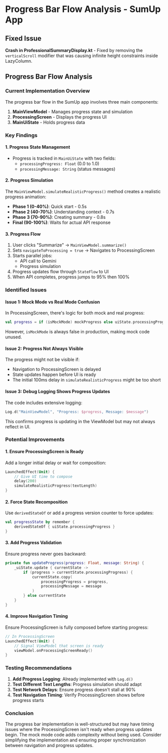 # Progress Bar Flow Analysis - SumUp App

## Fixed Issue
**Crash in ProfessionalSummaryDisplay.kt** - Fixed by removing the `verticalScroll` modifier that was causing infinite height constraints inside LazyColumn.

## Progress Bar Flow Analysis

### Current Implementation Overview

The progress bar flow in the SumUp app involves three main components:
1. **MainViewModel** - Manages progress state and simulation
2. **ProcessingScreen** - Displays the progress UI
3. **MainUiState** - Holds progress data

### Key Findings

#### 1. Progress State Management
- Progress is tracked in `MainUiState` with two fields:
  - `processingProgress: Float` (0.0 to 1.0)
  - `processingMessage: String` (status messages)

#### 2. Progress Simulation
The `MainViewModel.simulateRealisticProgress()` method creates a realistic progress animation:
- **Phase 1 (0-40%)**: Quick start - 0.5s
- **Phase 2 (40-70%)**: Understanding context - 0.7s  
- **Phase 3 (70-90%)**: Creating summary - 0.8s
- **Final (90-100%)**: Waits for actual API response

#### 3. Progress Flow
1. User clicks "Summarize" → `MainViewModel.summarize()`
2. Sets `navigateToProcessing = true` → Navigates to ProcessingScreen
3. Starts parallel jobs:
   - API call to Gemini
   - Progress simulation
4. Progress updates flow through `StateFlow` to UI
5. When API completes, progress jumps to 95% then 100%

### Identified Issues

#### Issue 1: Mock Mode vs Real Mode Confusion
In ProcessingScreen, there's logic for both mock and real progress:
```kotlin
val progress = if (isMockMode) mockProgress else uiState.processingProgress
```
However, `isMockMode` is always false in production, making mock code unused.

#### Issue 2: Progress Not Always Visible
The progress might not be visible if:
- Navigation to ProcessingScreen is delayed
- State updates happen before UI is ready
- The initial 100ms delay in `simulateRealisticProgress` might be too short

#### Issue 3: Debug Logging Shows Progress Updates
The code includes extensive logging:
```kotlin
Log.d("MainViewModel", "Progress: $progress, Message: $message")
```
This confirms progress is updating in the ViewModel but may not always reflect in UI.

### Potential Improvements

#### 1. Ensure ProcessingScreen is Ready
Add a longer initial delay or wait for composition:
```kotlin
LaunchedEffect(Unit) {
    // Give UI time to compose
    delay(200)
    simulateRealisticProgress(textLength)
}
```

#### 2. Force State Recomposition
Use `derivedStateOf` or add a progress version counter to force updates:
```kotlin
val progressState by remember {
    derivedStateOf { uiState.processingProgress }
}
```

#### 3. Add Progress Validation
Ensure progress never goes backward:
```kotlin
private fun updateProgress(progress: Float, message: String) {
    _uiState.update { currentState ->
        if (progress > currentState.processingProgress) {
            currentState.copy(
                processingProgress = progress,
                processingMessage = message
            )
        } else currentState
    }
}
```

#### 4. Improve Navigation Timing
Ensure ProcessingScreen is fully composed before starting progress:
```kotlin
// In ProcessingScreen
LaunchedEffect(Unit) {
    // Signal ViewModel that screen is ready
    viewModel.onProcessingScreenReady()
}
```

### Testing Recommendations

1. **Add Progress Logging**: Already implemented with `Log.d()`
2. **Test Different Text Lengths**: Progress simulation should adapt
3. **Test Network Delays**: Ensure progress doesn't stall at 90%
4. **Test Navigation Timing**: Verify ProcessingScreen shows before progress starts

### Conclusion

The progress bar implementation is well-structured but may have timing issues where the ProcessingScreen isn't ready when progress updates begin. The mock mode code adds complexity without being used. Consider simplifying the implementation and ensuring proper synchronization between navigation and progress updates.